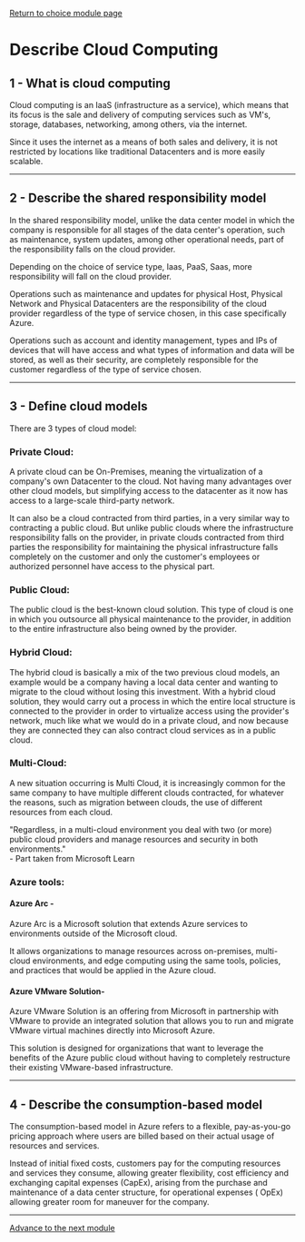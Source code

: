 [Return to choice module page]()

# Describe Cloud Computing

## 1 - What is cloud computing

Cloud computing is an IaaS (infrastructure as a service), which means that its focus is the sale and delivery of computing services such as VM's, storage, databases, networking, among others, via the internet.

Since it uses the internet as a means of both sales and delivery, it is not restricted by locations like traditional Datacenters and is more easily scalable.

---------------------------

## 2 - Describe the shared responsibility model

In the shared responsibility model, unlike the data center model in which the company is responsible for all stages of the data center's operation, such as maintenance, system updates, among other operational needs, part of the responsibility falls on the cloud provider. 

Depending on the choice of service type, Iaas, PaaS, Saas, more responsibility will fall on the cloud provider. 

Operations such as maintenance and updates for physical Host, Physical Network and Physical Datacenters are the responsibility of the cloud provider regardless of the type of service chosen, in this case specifically Azure.

Operations such as account and identity management, types and IPs of devices that will have access and what types of information and data will be stored, as well as their security, are completely responsible for the customer regardless of the type of service chosen.

--------------------

## 3 - Define cloud models

There are 3 types of cloud model:

### Private Cloud:

A private cloud can be On-Premises, meaning the virtualization of a company's own Datacenter to the cloud. Not having many advantages over other cloud models, but simplifying access to the datacenter as it now has access to a large-scale third-party network.

It can also be a cloud contracted from third parties, in a very similar way to contracting a public cloud. But unlike public clouds where the infrastructure responsibility falls on the provider, in private clouds contracted from third parties the responsibility for maintaining the physical infrastructure falls completely on the customer and only the customer's employees or authorized personnel have access to the physical part.
<br>

### Public Cloud:

The public cloud is the best-known cloud solution. This type of cloud is one in which you outsource all physical maintenance to the provider, in addition to the entire infrastructure also being owned by the provider.
<br>

### Hybrid Cloud:

The hybrid cloud is basically a mix of the two previous cloud models, an example would be a company having a local data center and wanting to migrate to the cloud without losing this investment.
With a hybrid cloud solution, they would carry out a process in which the entire local structure is connected to the provider in order to virtualize access using the provider's network, much like what we would do in a private cloud, and now because they are connected they can also contract cloud services as in a public cloud.
<br>

### Multi-Cloud:

A new situation occurring is Multi Cloud, it is increasingly common for the same company to have multiple different clouds contracted, for whatever the reasons, such as migration between clouds, the use of different resources from each cloud.

"Regardless, in a multi-cloud environment you deal with two (or more) public cloud providers and manage resources and security in both environments." <br>- Part taken from Microsoft Learn
<br>

### Azure tools:

#### Azure Arc -
Azure Arc is a Microsoft solution that extends Azure services to environments outside of the Microsoft cloud. 

It allows organizations to manage resources across on-premises, multi-cloud environments, and edge computing using the same tools, policies, and practices that would be applied in the Azure cloud.

#### Azure VMware Solution-

Azure VMware Solution is an offering from Microsoft in partnership with VMware to provide an integrated solution that allows you to run and migrate VMware virtual machines directly into Microsoft Azure. 

This solution is designed for organizations that want to leverage the benefits of the Azure public cloud without having to completely restructure their existing VMware-based infrastructure.

----------------------------

## 4 - Describe the consumption-based model

The consumption-based model in Azure refers to a flexible, pay-as-you-go pricing approach where users are billed based on their actual usage of resources and services. 

Instead of initial fixed costs, customers pay for the computing resources and services they consume, allowing greater flexibility, cost efficiency and exchanging capital expenses (CapEx), arising from the purchase and maintenance of a data center structure, for operational expenses ( OpEx) allowing greater room for maneuver for the company.

-----------
[Advance to the next module]()